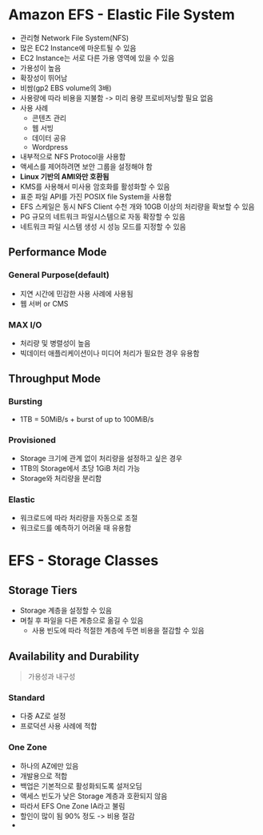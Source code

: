 # Amazon EFS - Elastic File System
- 관리형 Network File System(NFS)
- 많은 EC2 Instance에 마운트될 수 있음
- EC2 Instance는 서로 다른 가용 영역에 있을 수 있음
- 가용성이 높음
- 확장성이 뛰어남
- 비쌈(gp2 EBS volume의 3배)
- 사용량에 따라 비용을 지불함 -> 미리 용량 프로비저닝할 필요 없음
- 사용 사례
	- 콘텐츠 관리
	- 웹 서빙
	- 데이터 공유
	- Wordpress
- 내부적으로 NFS Protocol을 사용함
- 액세스를 제어하려면 보안 그룹을 설정해야 함
- **Linux 기반의 AMI와만 호환됨**
- KMS를 사용해서 미사용 암호화를 활성화할 수 있음
- 표준 파일 API를 가진 POSIX file System을 사용함
- EFS 스케일은 동시 NFS Client 수천 개와 10GB 이상의 처리량을 확보할 수 있음
- PG 규모의 네트워크 파일시스템으로 자동 확장할 수 있음
- 네트워크 파일 시스템 생성 시 성능 모드를 지정할 수 있음
## Performance Mode
### General Purpose(default)
- 지연 시간에 민감한 사용 사례에 사용됨
- 웹 서버 or CMS
### MAX I/O
- 처리량 및 병렬성이 높음
- 빅데이터 애플리케이션이나 미디어 처리가 필요한 경우 유용함
## Throughput Mode
### Bursting
- 1TB = 50MiB/s + burst of up to 100MiB/s
### Provisioned
- Storage  크기에 관계 없이 처리량을 설정하고 싶은 경우
- 1TB의 Storage에서 초당 1GiB 처리 가능
- Storage와 처리량을 분리함
### Elastic
- 워크로드에 따라 처리량을 자동으로 조절
- 워크로드를 예측하기 어려울 때 유용함
# EFS - Storage Classes
## Storage Tiers 
- Storage 계층을 설정할 수 있음
- 며칠 후 파일을 다른 계층으로 옮길 수 있음
	- 사용 빈도에 따라 적절한 계층에 두면 비용을 절감할 수 있음
## Availability and Durability
> 가용성과 내구성
### Standard
- 다중 AZ로 설정
- 프로덕션 사용 사례에 적합
### One Zone
- 하나의 AZ에만 있음
- 개발용으로 적합
- 백업은 기본적으로 활성화되도록 설저오딤
- 액세스 빈도가 낮은 Storage 계층과 호환되지 않음
- 따라서 EFS One Zone IA라고 불림
- 할인이 많이 됨 90% 정도 -> 비용 절감
- 